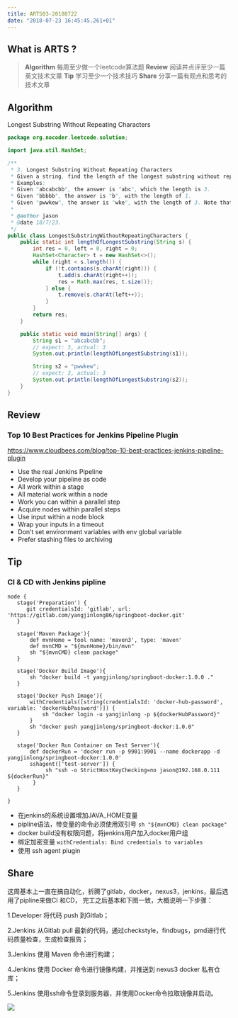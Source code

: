 ```yaml
---
title: ARTS03-20180722
date: "2018-07-23 16:45:45.261+01"
---
```

## What is ARTS ?

> **Algorithm** 每周至少做一个leetcode算法题
**Review** 阅读并点评至少一篇英文技术文章
**Tip** 学习至少一个技术技巧
**Share** 分享一篇有观点和思考的技术文章

## Algorithm

Longest Substring Without Repeating Characters

```java
package org.nocoder.leetcode.solution;

import java.util.HashSet;

/**
 * 3. Longest Substring Without Repeating Characters
 * Given a string, find the length of the longest substring without repeating characters.
 * Examples:
 * Given "abcabcbb", the answer is "abc", which the length is 3.
 * Given "bbbbb", the answer is "b", with the length of 1.
 * Given "pwwkew", the answer is "wke", with the length of 3. Note that the answer must be a substring, "pwke" is a subsequence and not a substring.
 *
 * @author jason
 * @date 18/7/23.
 */
public class LongestSubstringWithoutRepeatingCharacters {
    public static int lengthOfLongestSubstring(String s) {
        int res = 0, left = 0, right = 0;
        HashSet<Character> t = new HashSet<>();
        while (right < s.length()) {
            if (!t.contains(s.charAt(right))) {
                t.add(s.charAt(right++));
                res = Math.max(res, t.size());
            } else {
                t.remove(s.charAt(left++));
            }
        }
        return res;
    }

    public static void main(String[] args) {
        String s1 = "abcabcbb";
        // expect: 3, actual: 3
        System.out.println(lengthOfLongestSubstring(s1));

        String s2 = "pwwkew";
        // expect: 3, actual: 3
        System.out.println(lengthOfLongestSubstring(s2));
    }
}

```

## Review

### Top 10 Best Practices for Jenkins Pipeline Plugin

https://www.cloudbees.com/blog/top-10-best-practices-jenkins-pipeline-plugin

- Use the real Jenkins Pipeline
- Develop your pipeline as code
- All work within a stage
- All material work within a node
- Work you can within a parallel step
- Acquire nodes within parallel steps
- Use input within a node block
- Wrap your inputs in a timeout
- Don’t set environment variables with env global variable
- Prefer stashing files to archiving


## Tip

### CI & CD with Jenkins pipline

```shell
node {
   stage('Preparation') {
      git credentialsId: 'gitlab', url: 'https://gitlab.com/yangjinlong86/springboot-docker.git'
   }

   stage('Maven Package'){
       def mvnHome = tool name: 'maven3', type: 'maven'
       def mvnCMD = "${mvnHome}/bin/mvn"
       sh "${mvnCMD} clean package"
   }

   stage('Docker Build Image'){
       sh "docker build -t yangjinlong/springboot-docker:1.0.0 ."
   }

   stage('Docker Push Image'){
       withCredentials([string(credentialsId: 'docker-hub-password', variable: 'dockerHubPassword')]) {
           sh "docker login -u yangjinlong -p ${dockerHubPassword}"
       }
       sh "docker push yangjinlong/springboot-docker:1.0.0"
   }

   stage('Docker Run Container on Test Server'){
       def dockerRun = 'docker run -p 9901:9901 --name dockerapp -d yangjinlong/springboot-docker:1.0.0'
       sshagent(['test-server']) {
            sh "ssh -o StrictHostKeyChecking=no jason@192.168.0.111 ${dockerRun}"
        }
   }
   
}
```

- 在jenkins的系统设置增加JAVA_HOME变量
- pipline语法，带变量的命令必须使用双引号 `sh "${mvnCMD} clean package"`
- docker build没有权限问题，将jenkins用户加入docker用户组
- 绑定加密变量 `withCredentials: Bind credentials to variables`
- 使用 ssh agent plugin

## Share

这周基本上一直在搞自动化，折腾了gitlab，docker，nexus3，jenkins，最后选用了pipline来做CI 和CD， 
完工之后基本和下图一致，大概说明一下步骤：

1.Developer 将代码 push 到Gitlab；

2.Jenkins 从Gitlab pull 最新的代码，通过checkstyle，findbugs，pmd进行代码质量检查，生成检查报告；

3.Jenkins 使用 Maven 命令进行构建；

4.Jenkins 使用 Docker 命令进行镜像构建，并推送到 nexus3 docker 私有仓库；

5.Jenkins 使用ssh命令登录到服务器，并使用Docker命令拉取镜像并启动。

![](https://raw.githubusercontent.com/yangjinlong86/nocoder/master/data/images/201807/jenkins-pipline.jpeg)